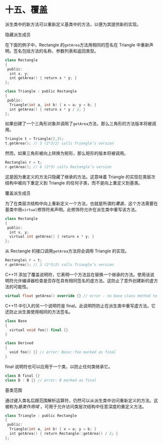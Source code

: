 # 十五、覆盖

派生类中的新方法可以重新定义基类中的方法，以便为其提供新的实现。

隐藏派生成员

在下面的例子中，Rectangle 的`getArea`方法用相同的签名在 Triangle 中重新声明。签名包括方法的名称、参数列表和返回类型。

```cpp
class Rectangle
{
 public:
  int x, y;
  int getArea() { return x * y; }
};

class Triangle : public Rectangle
{
 public:
  Triangle(int a, int b) { x = a; y = b; }
  int getArea() { return x * y / 2; }
};
```

如果创建了一个三角形对象并调用了`getArea`方法，那么三角形的方法版本将被调用。

```cpp
Triangle t = Triangle(2,3);
t.getArea(); // 3 (2*3/2) calls Triangle’s version
```

然而，如果三角形被向上转换为矩形，那么矩形的版本将被调用。

```cpp
Rectangle& r = t;
r.getArea(); // 6 (2*3) calls Rectangle’s version
```

这是因为重定义的方法只隐藏了继承的方法。这意味着 Triangle 的实现在类层次结构中被向下重定义到 Triangle 的任何子类，而不是向上重定义到基类。

覆盖派生成员

为了在类层次结构中向上重新定义一个方法，也就是所谓的*覆盖*，这个方法需要在基类中用`virtual`修饰符来声明。此修饰符允许在派生类中重写该方法。

```cpp
class Rectangle
{
 public:
  int x, y;
  virtual int getArea() { return x * y; }
};
```

从 Rectangle 的接口调用`getArea`方法将会调用 Triangle 的实现。

```cpp
Rectangle& r = t;
r.getArea(); // 3 (2*3/2) calls Triangle’s version
```

C++11 添加了覆盖说明符，它表明一个方法旨在替换一个继承的方法。使用该说明符允许编译器检查是否存在具有相同签名的虚方法。这防止了意外创建新的虚方法的可能性。

```cpp
virtual float getArea() override {} // error - no base class method to override
```

C++11 中引入的另一个说明符是 final。此说明符防止在派生类中重写虚方法。它还防止派生类使用相同的方法签名。

```cpp
class Base
{
  virtual void foo() final {}
}

class Derived
{
  void foo() {} // error: Base::foo marked as final
}
```

final 说明符也可以应用于一个类，以防止任何类继承它。

```cpp
class B final {}
class D : B {} // error: B marked as final
```

基类范围

通过键入类名后跟范围解析运算符，仍然可以从派生类中访问重新定义的方法。这被称为*基类作用域* ，可用于允许访问类层次结构中任意深度的重定义方法。

```cpp
class Triangle : public Rectangle
{
 public:
  Triangle(int a, int b) { x = a; y = b; }
  int getArea() { return Rectangle::getArea() / 2; }
};
```
